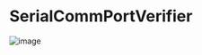 # SerialCommPortVerifier
![image](https://user-images.githubusercontent.com/24457351/118605154-02e6ff00-b7c7-11eb-81e7-8a5fd9da5419.png)
